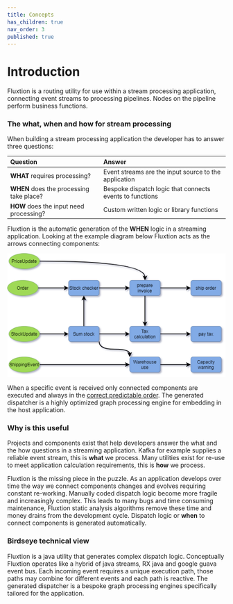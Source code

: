 ```yaml
---
title: Concepts
has_children: true
nav_order: 3
published: true
---
```

# Introduction

Fluxtion is a routing utility for use within a stream processing application, 
 connecting event streams to processing pipelines. Nodes on the pipeline perform
business functions.

### The what, when and how for stream processing

When building a stream processing application the developer has to answer three questions:

| Question | Answer |
| :--- | :--- |
| **WHAT**  requires processing? | Event streams are the input source to the application  |
| **WHEN** does the processing take place? | Bespoke dispatch logic that connects events to functions |
| **HOW**  does the input need processing? | Custom written logic or library functions |

Fluxtion is the automatic generation of the **WHEN** logic in a streaming application. 
Looking at the example diagram below Fluxtion acts as the arrows connecting components:

![](../images/flow-processing-example.png)

When a specific event is received only connected components are executed and always 
in the [correct predictable order](https://www.geeksforgeeks.org/topological-sorting/). 
The generated dispatcher is a highly optimized graph processing engine for embedding in the host application.

### Why is this useful

Projects and components exist that help developers answer the what and the how 
questions in a streaming application. Kafka for example supplies a reliable event stream, 
this is **what** we process. Many utilities exist for re-use to meet application calculation 
requirements, this is **how** we process. 

Fluxtion is the missing piece in the puzzle. As an application develops over time 
the way we connect components changes and evolves requiring constant re-working. 
Manually coded dispatch logic become more fragile and increasingly complex. 
This leads to many bugs and time consuming maintenance, Fluxtion static analysis 
algorithms remove these time and money drains from the development cycle. Dispatch 
logic or **when** to connect components is generated automatically.  

### Birdseye technical view

Fluxtion is a java utility that generates complex dispatch logic. Conceptually Fluxtion 
operates like a hybrid of java streams, RX java and google guava event bus. 
Each incoming event requires a unique execution path, those paths may combine for 
different events and each path is reactive.  The generated dispatcher is a bespoke 
graph processing engines specifically tailored for the application.
